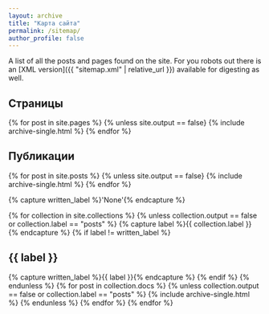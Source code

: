 ```yaml
---
layout: archive
title: "Карта сайта"
permalink: /sitemap/
author_profile: false
---
```


A list of all the posts and pages found on the site. For you robots out there is an [XML version]({{ "sitemap.xml" | relative_url }}) available for digesting as well.

<h2>Страницы</h2>
{% for post in site.pages %}
  {% unless site.output == false}
  {% include archive-single.html %}
{% endfor %}

<h2>Публикации</h2>
{% for post in site.posts %}
  {% unless site.output == false}
  {% include archive-single.html %}
{% endfor %}

{% capture written_label %}'None'{% endcapture %}

{% for collection in site.collections %}
{% unless collection.output == false or collection.label == "posts" %}
  {% capture label %}{{ collection.label }}{% endcapture %}
  {% if label != written_label %}
  <h2>{{ label }}</h2>
  {% capture written_label %}{{ label }}{% endcapture %}
  {% endif %}
{% endunless %}
{% for post in collection.docs %}
  {% unless collection.output == false or collection.label == "posts" %}
  {% include archive-single.html %}
  {% endunless %}
{% endfor %}
{% endfor %}
